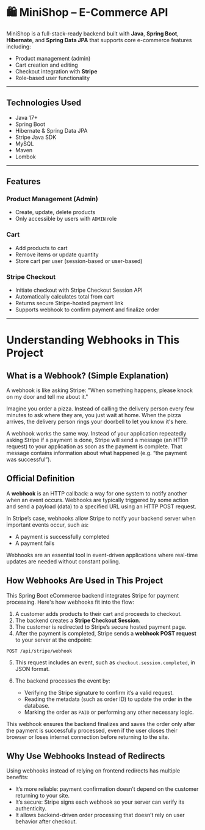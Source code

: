 # 🛍️ MiniShop – E-Commerce API

MiniShop is a full-stack-ready backend built with **Java**, **Spring Boot**, **Hibernate**, and **Spring Data JPA** that supports core e-commerce features including:

- Product management (admin)
-  Cart creation and editing
-  Checkout integration with **Stripe**
-  Role-based user functionality

---

## Technologies Used

- Java 17+
- Spring Boot
- Hibernate & Spring Data JPA
- Stripe Java SDK
- MySQL
- Maven
- Lombok

---

## Features

### Product Management (Admin)
- Create, update, delete products
- Only accessible by users with `ADMIN` role

### Cart
- Add products to cart
- Remove items or update quantity
- Store cart per user (session-based or user-based)

### Stripe Checkout
- Initiate checkout with Stripe Checkout Session API
- Automatically calculates total from cart
- Returns secure Stripe-hosted payment link
- Supports webhook to confirm payment and finalize order

---

# Understanding Webhooks in This Project

## What is a Webhook? (Simple Explanation)

A webhook is like asking Stripe:
"When something happens, please knock on my door and tell me about it."

Imagine you order a pizza. Instead of calling the delivery person every few minutes to ask where they are, you just wait at home. When the pizza arrives, the delivery person rings your doorbell to let you know it's here.

A webhook works the same way. Instead of your application repeatedly asking Stripe if a payment is done, Stripe will send a message (an HTTP request) to your application as soon as the payment is complete. That message contains information about what happened (e.g. “the payment was successful”).

## Official Definition

A **webhook** is an HTTP callback: a way for one system to notify another when an event occurs. Webhooks are typically triggered by some action and send a payload (data) to a specified URL using an HTTP POST request.

In Stripe’s case, webhooks allow Stripe to notify your backend server when important events occur, such as:

* A payment is successfully completed
* A payment fails

Webhooks are an essential tool in event-driven applications where real-time updates are needed without constant polling.

## How Webhooks Are Used in This Project

This Spring Boot eCommerce backend integrates Stripe for payment processing. Here's how webhooks fit into the flow:

1. A customer adds products to their cart and proceeds to checkout.
2. The backend creates a **Stripe Checkout Session**.
3. The customer is redirected to Stripe’s secure hosted payment page.
4. After the payment is completed, Stripe sends a **webhook POST request** to your server at the endpoint:

```
POST /api/stripe/webhook
```

5. This request includes an event, such as `checkout.session.completed`, in JSON format.
6. The backend processes the event by:

   * Verifying the Stripe signature to confirm it’s a valid request.
   * Reading the metadata (such as order ID) to update the order in the database.
   * Marking the order as `PAID` or performing any other necessary logic.

This webhook ensures the backend finalizes and saves the order only after the payment is successfully processed, even if the user closes their browser or loses internet connection before returning to the site.

## Why Use Webhooks Instead of Redirects

Using webhooks instead of relying on frontend redirects has multiple benefits:

* It’s more reliable: payment confirmation doesn’t depend on the customer returning to your site.
* It’s secure: Stripe signs each webhook so your server can verify its authenticity.
* It allows backend-driven order processing that doesn’t rely on user behavior after checkout.
